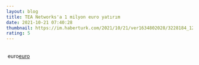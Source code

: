 ```yaml
--- 
layout: blog
title: TEA Networks'a 1 milyon euro yatırım
date: 2021-10-21 07:40:28
thumbnail: https://im.haberturk.com/2021/10/21/ver1634802028/3228184_1200x627.jpg
rating: 5
---
```

</br>&nbsp;euro<a href="euro">euro</a>